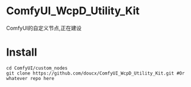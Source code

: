 # ComfyUI_WcpD_Utility_Kit
ComfyUI的自定义节点,正在建设
# Install
```shell
cd ComfyUI/custom_nodes
git clone https://github.com/doucx/ComfyUI_WcpD_Utility_Kit.git #Or whatever repo here
```
